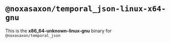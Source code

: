 # `@noxasaxon/temporal_json-linux-x64-gnu`

This is the **x86_64-unknown-linux-gnu** binary for `@noxasaxon/temporal_json`
